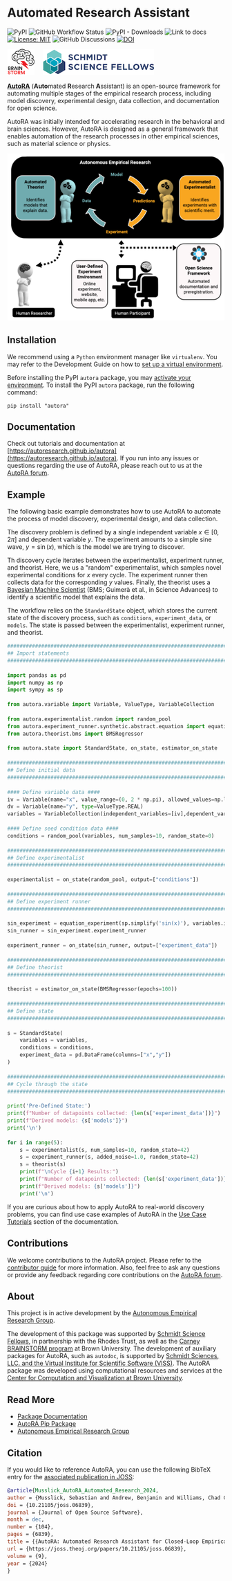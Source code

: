 # Automated Research Assistant

![PyPI](https://img.shields.io/pypi/v/autora)
![GitHub Workflow Status](https://img.shields.io/github/actions/workflow/status/autoresearch/autora/test-pytest.yml)
![PyPI - Downloads](https://img.shields.io/pypi/dm/autora)
![Link to docs](https://img.shields.io/badge/Docs-autoresearch.github.io-purple)
[![License: MIT](https://img.shields.io/badge/License-MIT-yellow.svg)](https://opensource.org/licenses/MIT)
![GitHub Discussions](https://img.shields.io/github/discussions/autoresearch/autora)
[![DOI](https://joss.theoj.org/papers/10.21105/joss.06839/status.svg)](https://doi.org/10.21105/joss.06839)

<a href="https://ccbs.carney.brown.edu/brainstorm"><img src="docs/img/brainstorm.png" alt="BRAINSTORM Program" height="60"></img></a>&nbsp;&nbsp;&nbsp;&nbsp;
<a href="https://schmidtsciencefellows.org/"><img src="docs/img/ssf.png" alt="Schmidt Science Fellows" height="60"></img></a>

<b>[AutoRA](https://pypi.org/project/autora/)</b> (<b>Auto</b>mated <b>R</b>esearch <b>A</b>ssistant) is an open-source framework for 
automating multiple stages of the empirical research process, including model discovery, experimental design, data collection, and documentation for open science. 

AutoRA was initially intended for accelerating research in the behavioral and brain sciences. However, AutoRA is designed as a general framework that enables automation of the research processes in other empirical sciences, such as material science or physics.

![Autonomous Empirical Research Paradigm](https://github.com/AutoResearch/autora/raw/main/docs/img/overview.png)

## Installation


We recommend using a `Python` environment manager like `virtualenv`. You may refer to the Development Guide on how to [set up a virtual environment](https://autoresearch.github.io/autora/contribute/setup/#create-a-virtual-environment).  

Before installing the PyPI ``autora`` package, you may [activate your environment](https://autoresearch.github.io/autora/contribute/setup/#activating-and-using-the-environment). To install the PyPI `autora` package, run the following command:

```shell
pip install "autora"
```

## Documentation

Check out tutorials and documentation at 
[https://autoresearch.github.io/autora](https://autoresearch.github.io/autora). If you run into any issues or questions regarding the use of AutoRA, please reach out to us at the [AutoRA forum](https://github.com/orgs/AutoResearch/discussions/categories/using-autora).

## Example

The following basic example demonstrates how to use AutoRA to automate the process of model discovery, experimental design, and data collection. 

The discovery problem is defined by a single independent variable $x \in [0, 2 \pi]$ and dependent variable $y$.
The experiment amounts to a simple sine wave, $y = \sin(x)$, which is the model we are trying to discover.

Th discovery cycle iterates between the experimentalist, experiment runner, and theorist. Here, we us a "random" experimentalist, which samples novel experimental conditions for $x$ every cycle. 
The experiment runner then collects data for the corresponding $y$ values. Finally, the theorist uses a [Bayesian Machine Scientist](https://autoresearch.github.io/autora/user-guide/theorists/bms/) (BMS; Guimerà et al., in Science Advances) to identify a scientific model that explains the data. 

The workflow relies on the ``StandardState`` object, which stores the current state of the discovery process, such as ``conditions``, ``experiment_data``, or ``models``. The state is passed between the experimentalist, experiment runner, and theorist.


```python
####################################################################################
## Import statements
####################################################################################

import pandas as pd 
import numpy as np
import sympy as sp

from autora.variable import Variable, ValueType, VariableCollection

from autora.experimentalist.random import random_pool
from autora.experiment_runner.synthetic.abstract.equation import equation_experiment
from autora.theorist.bms import BMSRegressor

from autora.state import StandardState, on_state, estimator_on_state

####################################################################################
## Define initial data
####################################################################################

#### Define variable data ####
iv = Variable(name="x", value_range=(0, 2 * np.pi), allowed_values=np.linspace(0, 2 * np.pi, 30))
dv = Variable(name="y", type=ValueType.REAL)
variables = VariableCollection(independent_variables=[iv],dependent_variables=[dv])

#### Define seed condition data ####
conditions = random_pool(variables, num_samples=10, random_state=0)

####################################################################################
## Define experimentalist
####################################################################################

experimentalist = on_state(random_pool, output=["conditions"])

####################################################################################
## Define experiment runner
####################################################################################

sin_experiment = equation_experiment(sp.simplify('sin(x)'), variables.independent_variables, variables.dependent_variables[0])
sin_runner = sin_experiment.experiment_runner

experiment_runner = on_state(sin_runner, output=["experiment_data"])

####################################################################################
## Define theorist
####################################################################################

theorist = estimator_on_state(BMSRegressor(epochs=100))

####################################################################################
## Define state
####################################################################################

s = StandardState(
    variables = variables,
    conditions = conditions,
    experiment_data = pd.DataFrame(columns=["x","y"])
)

####################################################################################
## Cycle through the state
####################################################################################

print('Pre-Defined State:')
print(f"Number of datapoints collected: {len(s['experiment_data'])}")
print(f"Derived models: {s['models']}")
print('\n')

for i in range(5):
    s = experimentalist(s, num_samples=10, random_state=42)
    s = experiment_runner(s, added_noise=1.0, random_state=42)
    s = theorist(s)
    print(f"\nCycle {i+1} Results:")
    print(f"Number of datapoints collected: {len(s['experiment_data'])}")
    print(f"Derived models: {s['models']}")
    print('\n')
```

If you are curious about how to apply AutoRA to real-world discovery problems, you can find use case examples of AutoRA in the [Use Case Tutorials](https://autoresearch.github.io/autora/examples/) section of the documentation.

## Contributions

We welcome contributions to the AutoRA project. Please refer to the [contributor guide](https://autoresearch.github.io/autora/contribute/) for more information. Also, feel free to ask any questions or provide any feedback regarding core contributions on the [AutoRA forum](https://github.com/orgs/AutoResearch/discussions/). 

## About

This project is in active development by the [Autonomous Empirical Research Group](https://musslick.github.io/AER_website/Research.html).

The development of this package was supported by [Schmidt Science Fellows](https://schmidtsciencefellows.org/), in partnership with the Rhodes Trust, as well as the [Carney BRAINSTORM program](https://ccbs.carney.brown.edu/brainstorm) at Brown University. The development of auxiliary packages for AutoRA, such as `autodoc`, is supported by [Schmidt Sciences, LLC. and the Virtual Institute for Scientific Software (VISS)](https://www.schmidtsciences.org/viss/). The AutoRA package was developed using computational resources and services at the [Center for Computation and Visualization at Brown University](https://ccv.brown.edu).


## Read More

- [Package Documentation](https://autoresearch.github.io/autora/)
- [AutoRA Pip Package](https://pypi.org/project/autora/)
- [Autonomous Empirical Research Group](http://www.empiricalresearch.ai)

## Citation
 
If you would like to reference AutoRA, you can use the following BibTeX entry for the [associated publication in JOSS](https://joss.theoj.org/papers/10.21105/joss.06839):

```bibtex
@article{Musslick_AutoRA_Automated_Research_2024,
author = {Musslick, Sebastian and Andrew, Benjamin and Williams, Chad C. and Hewson, Joshua T. S. and Li, Sida and Marinescu, Ioana and Dubova, Marina and Dang, George T. and Strittmatter, Younes and Holland, John G.},
doi = {10.21105/joss.06839},
journal = {Journal of Open Source Software},
month = dec,
number = {104},
pages = {6839},
title = {{AutoRA: Automated Research Assistant for Closed-Loop Empirical Research}},
url = {https://joss.theoj.org/papers/10.21105/joss.06839},
volume = {9},
year = {2024}
}
```
